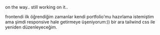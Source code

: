 on the way.. still working on it..

frontendi ilk öğrendiğim zamanlar kendi portfolio'mu hazırlama istemiştim ama şimdi responsive hale getirmeye üşeniyorum:)) bir ara tailwind css ile yeniden düzenleyeceğim.
